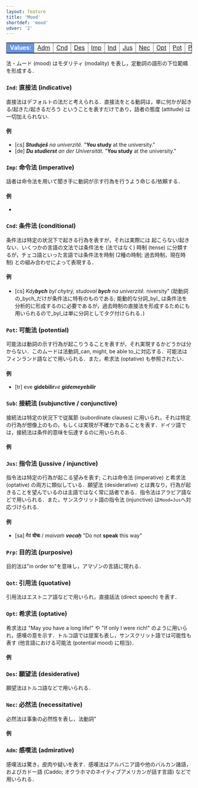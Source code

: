 ```yaml
---
layout: feature
title: 'Mood'
shortdef: 'mood'
udver: '2'
---
```


<table class="typeindex" border="1">
<tr>
  <td style="background-color:cornflowerblue;color:white"><strong>Values:</strong> </td>
  <td><a href="#Adm">Adm</a></td>
  <td><a href="#Cnd">Cnd</a></td>
  <td><a href="#Des">Des</a></td>
  <td><a href="#Imp">Imp</a></td>
  <td><a href="#Ind">Ind</a></td>
  <td><a href="#Jus">Jus</a></td>
  <td><a href="#Nec">Nec</a></td>
  <td><a href="#Opt">Opt</a></td>
  <td><a href="#Pot">Pot</a></td>
  <td><a href="#Prp">Prp</a></td>
  <td><a href="#Qot">Qot</a></td>
  <td><a href="#Sub">Sub</a></td>
</tr>
</table>

法・ムード (mood) はモダリティ (modality) を表し，定動詞の語形の下位範疇を形成する．

### <a name="Ind">`Ind`</a>: 直接法 (indicative)

直接法はデフォルトの法だと考えられる．直接法をとる動詞は，単に何かが起きる/起きた/起きるだろう ということを表すだけであり，話者の態度 (attitude) は一切加えられない.

#### 例

* [cs] _<b>Studuješ</b> na univerzitě._ "<b>You study</b> at the
  university."
* [de] _<b>Du studierst</b> an der Universität._ "<b>You study</b> at
  the university."


### <a name="Imp">`Imp`</a>: 命令法 (imperative)

話者は命令法を用いて聞き手に動詞が示す行為を行うよう命じる/依頼する．

#### 例

*

### <a name="Cnd">`Cnd`</a>: 条件法 (conditional)

条件法は特定の状況下で起きる行為を表すが，それは実際には 起こらない/起きない．いくつかの言語の文法では条件法を (法ではなく) 時制 (tense) に分類するが，チェコ語といった言語では条件法を時制 (2種の時制; 過去時制，現在時制) との組み合わせによって表現する．

#### 例

* [cs] <i>Kdy<b>bych</b> byl chytrý, studoval <b>bych</b> na
  univerzitě.</i> 
  niversity" (助動詞の_bych_だけが条件法に特有のものである; 能動的な分詞_byl_ は条件法を分析的に形成するのに必要であるが，過去時制の直接法を形成するためにも用いられるので_byl_は単に分詞としてタグ付けられる．)

### <a name="Pot">`Pot`</a>: 可能法 (potential)

可能法は動詞の示す行為が起こりうることを表すが，それ実現するかどうかは分からない．このムードは法動詞_can, might, be able to_に対応する．可能法はフィンランド語などで用いられる．また，希求法 (optative) も参照されたい．

#### 例

* [tr] eve <b>gidebilir</b>*ve <b>gidemeyebilir</b>* 

### <a name="Sub">`Sub`</a>: 接続法 (subjunctive / conjunctive)

接続法は特定の状況下で従属節 (subordinate clauses) に用いられ，それは特定の行為が想像上のもの，もしくは実現が不確かであることを表す．ドイツ語では，接続法は条件的意味を伝達するのに用いられる．

#### 例


### <a name="Jus">`Jus`</a>: 指令法 (jussive / injunctive)

指令法は特定の行為が起こる望みを表す; これは命令法 (imperative) と希求法 (optative) の両方に類似している．願望法 (desiderative) とは異なり，行為が起きることを望んでいるのは主語ではなく常に話者である．指令法はアラビア語などで用いられる．また，サンスクリット語の指令法 (injunctive) は`Mood=Jus`へ対応づけられる.

#### 例

* [sa] मैवं <b>वोचः</b> / <i>maivaṁ <b>vocaḥ</b></i> "Do not <b>speak</b> this way"

### <a name="Prp">`Prp`</a>: 目的法 (purposive)

目的法は"in order to"を意味し，アマゾンの言語に現れる．

### <a name="Qot">`Qot`</a>: 引用法 (quotative)

引用法はエストニア語などで用いられ，直接話法 (direct speech) を表す．

### <a name="Opt">`Opt`</a>: 希求法 (optative)

希求法は "May you have a long life!" や "If only I were rich!" のように用いられ，感嘆の意を示す．トルコ語では提案も表し，サンスクリット語では可能性も表す (他言語における可能法 (potential mood) に相当)．

#### 例


### <a name="Des">`Des`</a>: 願望法 (desiderative)


願望法はトルコ語などで用いられる．

### <a name="Nec">`Nec`</a>: 必然法 (necessitative)

必然法は事象の必然性を表し，法動詞"

#### 例


### <a name="Adm">`Adm`</a>: 感嘆法 (admirative)

感嘆法は驚き，皮肉や疑いを表す．感嘆法はアルバニア語や他のバルカン諸語，およびカドー語 (Caddo; オクラホマのネイティブアメリカンが話す言語) などで用いられる．
